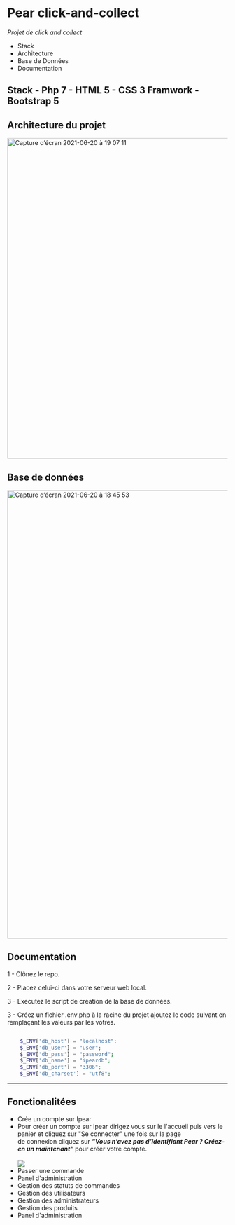 
# Pear click-and-collect
<em>Projet de click and collect</em>

<ul>
  <li>Stack</li>
  <li>Architecture</li>
  <li>Base de Données</li>
  <li>Documentation</li>
</ul>

<h2> Stack
  - Php 7
  - HTML 5
  - CSS 3
  Framwork
  - Bootstrap 5
  
</h2>
<h2>Architecture du projet</h2>
<img width="732" alt="Capture d’écran 2021-06-20 à 19 07 11" src="https://user-images.githubusercontent.com/67823632/122682613-cca00380-d1fa-11eb-9eaa-e76b8313e293.png">



<h2>Base de données </h2>
<img width="1024" alt="Capture d’écran 2021-06-20 à 18 45 53" src="https://user-images.githubusercontent.com/67823632/122682171-310d9380-d1f8-11eb-826f-8ecdc956a76b.png">
<h2>Documentation</h2>
<p>1 - Clônez le repo.</p>
<p>2 - Placez celui-ci dans votre serveur web local.</p>
<p>3 - Executez le script de création de la base de données.</p>
<p>3 - Créez un fichier .env.php à la racine du projet ajoutez le code suivant en remplaçant les valeurs par les votres.</p>

```php

    $_ENV['db_host'] = "localhost";
    $_ENV['db_user'] = "user";
    $_ENV['db_pass'] = "password";
    $_ENV['db_name'] = "ipeardb";
    $_ENV['db_port'] = "3306";
    $_ENV['db_charset'] = "utf8";

```


<hr>
<h2>Fonctionalitées</h2>
<ul>
  <li>Crée un compte sur Ipear</li>
  <li>Pour créer un compte sur Ipear dirigez vous sur le l'accueil puis vers le panier et cliquez sur "Se connecter" une fois sur la page <br> de
  connexion cliquez sur <em><b> "Vous n’avez pas d’identifiant Pear ? Créez-en un maintenant" </b></em> pour créer votre compte.</li>
  <br/>
  <img src="https://user-images.githubusercontent.com/67823632/122683654-ee9c8480-d200-11eb-9507-cb34d7a1e662.gif"/>
  <br/>
  <li>Passer une commande</li>
   <li>Panel d'administration</li>
  <li>Gestion des statuts de commandes</li>
  <li>Gestion des utilisateurs</li>
  <li>Gestion des administrateurs</li>
    <li>Gestion des produits</li>
   <li>Panel d'administration</li>

</ul>




